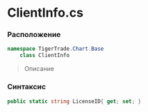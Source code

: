 
# ClientInfo.cs
### Расположение
```csharp
namespace TigerTrade.Chart.Base  
    class ClientInfo
```

> Описание

### Синтаксис
```csharp
public static string LicenseID{ get; set; }
```
